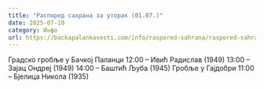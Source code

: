 ```yaml
---
title: "Распоред сахрана за уторак (01.07.)"
date: 2025-07-10
category: Инфо
url: https://backapalankavesti.com/info/raspored-sahrana/raspored-sahrana-za-utorak-01-07/
---
```


Градско гробље у Бачкој Паланци
12:00 – Ивић Радислав (1949)
13:00 – Зајац Ондреј (1949)
14:00 – Баштић Љуба (1945)
Гробље у Гајдобри
11:00 – Бјелица Никола (1935)
